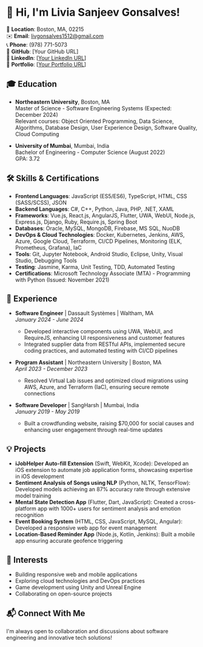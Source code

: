 # 👋 Hi, I'm Livia Sanjeev Gonsalves!

📍 **Location**: Boston, MA, 02215  
✉️ **Email**: [livgonsalves1512@gmail.com](mailto:livgonsalves1512@gmail.com)  
📞 **Phone**: (978) 771-5073  
🔗 **GitHub**: [Your GitHub URL]  
🔗 **LinkedIn**: [[Your LinkedIn URL](https://www.linkedin.com/in/livia-gonsalves/)]  
🔗 **Portfolio**: [[Your Portfolio URL](https://livgonsalves.github.io/my-portfolio/#contact)]  

## 🎓 Education
- **Northeastern University**, Boston, MA  
  Master of Science - Software Engineering Systems (Expected: December 2024)  
  Relevant courses: Object Oriented Programming, Data Science, Algorithms, Database Design, User Experience Design, Software Quality, Cloud Computing

- **University of Mumbai**, Mumbai, India  
  Bachelor of Engineering - Computer Science (August 2022)  
  GPA: 3.72

## 🛠️ Skills & Certifications
- **Frontend Languages**: JavaScript (ES5/ES6), TypeScript, HTML, CSS (SASS/SCSS), JSON
- **Backend Languages**: C#, C++, Python, Java, PHP, .NET, XAML
- **Frameworks**: Vue.js, React.js, AngularJS, Flutter, UWA, WebUI, Node.js, Express.js, Django, Ruby, Require.js, Spring Boot
- **Databases**: Oracle, MySQL, MongoDB, Firebase, MS SQL, NuoDB
- **DevOps & Cloud Technologies**: Docker, Kubernetes, Jenkins, AWS, Azure, Google Cloud, Terraform, CI/CD Pipelines, Monitoring (ELK, Prometheus, Grafana), IaC
- **Tools**: Git, Jupyter Notebook, Android Studio, Eclipse, Unity, Visual Studio, Debugging Tools
- **Testing**: Jasmine, Karma, Unit Testing, TDD, Automated Testing
- **Certifications**: Microsoft Technology Associate (MTA) - Programming with Python (Issued: November 2021)

## 💼 Experience
- **Software Engineer** | Dassault Systèmes | Waltham, MA  
  *January 2024 - June 2024*  
  - Developed interactive components using UWA, WebUI, and RequireJS, enhancing UI responsiveness and customer features
  - Integrated supplier data from RESTful APIs, implemented secure coding practices, and automated testing with CI/CD pipelines

- **Program Assistant** | Northeastern University | Boston, MA  
  *April 2023 - December 2023*  
  - Resolved Virtual Lab issues and optimized cloud migrations using AWS, Azure, and Terraform (IaC), ensuring secure remote connections

- **Software Developer** | SangHarsh | Mumbai, India  
  *January 2019 - May 2019*  
  - Built a crowdfunding website, raising $70,000 for social causes and enhancing user engagement through real-time updates

## 💡 Projects
- **iJobHelper Auto-fill Extension** (Swift, WebKit, Xcode): Developed an iOS extension to automate job application forms, showcasing expertise in iOS development
- **Sentiment Analysis of Songs using NLP** (Python, NLTK, TensorFlow): Developed models achieving an 87% accuracy rate through extensive model training
- **Mental State Detection App** (Flutter, Dart, JavaScript): Created a cross-platform app with 1000+ users for sentiment analysis and emotion recognition
- **Event Booking System** (HTML, CSS, JavaScript, MySQL, Angular): Developed a responsive web app for event management
- **Location-Based Reminder App** (Node.js, Kotlin, Jenkins): Built a mobile app ensuring accurate geofence triggering

## 🚀 Interests
- Building responsive web and mobile applications
- Exploring cloud technologies and DevOps practices
- Game development using Unity and Unreal Engine
- Collaborating on open-source projects

## 📬 Connect With Me
I'm always open to collaboration and discussions about software engineering and innovative tech solutions!
